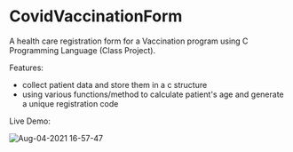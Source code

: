 # CovidVaccinationForm
A health care registration form for a Vaccination program using C Programming Language (Class Project).

Features:
- collect patient data and store them in a c structure
- using various functions/method to calculate patient's age and generate a unique registration code

Live Demo:

![Aug-04-2021 16-57-47](https://user-images.githubusercontent.com/57018537/128254067-182b3c38-2627-4364-ad1b-478c6c95f517.gif)

